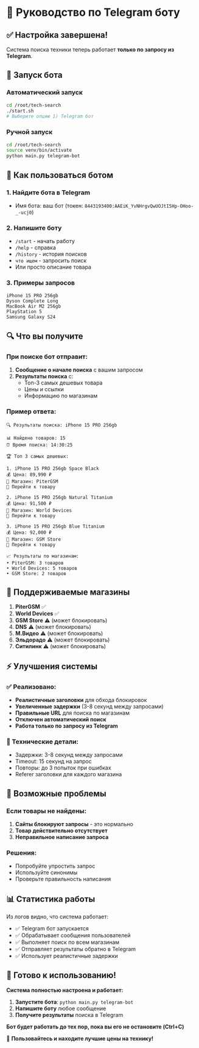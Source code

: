 # 🤖 Руководство по Telegram боту

## ✅ Настройка завершена!

Система поиска техники теперь работает **только по запросу из Telegram**.

## 🚀 Запуск бота

### Автоматический запуск
```bash
cd /root/tech-search
./start.sh
# Выберите опцию 1) Telegram бот
```

### Ручной запуск
```bash
cd /root/tech-search
source venv/bin/activate
python main.py telegram-bot
```

## 📱 Как пользоваться ботом

### 1. Найдите бота в Telegram
- Имя бота: ваш бот (токен: `8443193400:AAEiK_YvNHrgvQwUOJtI5Hp-OHoo-_-ucj0`)

### 2. Напишите боту
- `/start` - начать работу
- `/help` - справка
- `/history` - история поисков
- `что ищем` - запросить поиск
- Или просто описание товара

### 3. Примеры запросов
```
iPhone 15 PRO 256gb
Dyson Complete Long
MacBook Air M2 256gb
PlayStation 5
Samsung Galaxy S24
```

## 🔍 Что вы получите

### При поиске бот отправит:
1. **Сообщение о начале поиска** с вашим запросом
2. **Результаты поиска** с:
   - Топ-3 самых дешевых товара
   - Цены и ссылки
   - Информацию по магазинам

### Пример ответа:
```
🔍 Результаты поиска: iPhone 15 PRO 256gb

📊 Найдено товаров: 15
⏰ Время поиска: 14:30:25

🏆 Топ 3 самых дешевых:

1. iPhone 15 PRO 256gb Space Black
💰 Цена: 89,990 ₽
🏪 Магазин: PiterGSM
🔗 Перейти к товару

2. iPhone 15 PRO 256gb Natural Titanium  
💰 Цена: 91,500 ₽
🏪 Магазин: World Devices
🔗 Перейти к товару

3. iPhone 15 PRO 256gb Blue Titanium
💰 Цена: 92,000 ₽
🏪 Магазин: GSM Store
🔗 Перейти к товару

📈 Результаты по магазинам:
• PiterGSM: 3 товаров
• World Devices: 5 товаров
• GSM Store: 2 товаров
```

## 🏪 Поддерживаемые магазины

1. **PiterGSM** ✅
2. **World Devices** ✅
3. **GSM Store** ⚠️ (может блокировать)
4. **DNS** ⚠️ (может блокировать)
5. **М.Видео** ⚠️ (может блокировать)
6. **Эльдорадо** ⚠️ (может блокировать)
7. **Ситилинк** ⚠️ (может блокировать)

## ⚡ Улучшения системы

### ✅ Реализовано:
- **Реалистичные заголовки** для обхода блокировок
- **Увеличенные задержки** (3-8 секунд между запросами)
- **Правильные URL** для поиска по магазинам
- **Отключен автоматический поиск**
- **Работа только по запросу из Telegram**

### 🔧 Технические детали:
- Задержки: 3-8 секунд между запросами
- Timeout: 15 секунд на запрос
- Повторы: до 3 попыток при ошибках
- Referer заголовки для каждого магазина

## 🚨 Возможные проблемы

### Если товары не найдены:
1. **Сайты блокируют запросы** - это нормально
2. **Товар действительно отсутствует**
3. **Неправильное написание запроса**

### Решения:
- Попробуйте упростить запрос
- Используйте синонимы
- Проверьте правильность написания

## 📊 Статистика работы

Из логов видно, что система работает:
- ✅ Telegram бот запускается
- ✅ Обрабатывает сообщения пользователей
- ✅ Выполняет поиск по всем магазинам
- ✅ Отправляет результаты обратно в Telegram
- ✅ Использует реалистичные задержки

## 🎯 Готово к использованию!

**Система полностью настроена и работает:**

1. **Запустите бота**: `python main.py telegram-bot`
2. **Напишите боту** любое сообщение
3. **Получите результаты** поиска в Telegram

**Бот будет работать до тех пор, пока вы его не остановите (Ctrl+C)**

🚀 **Пользовайтесь и находите лучшие цены на технику!**



